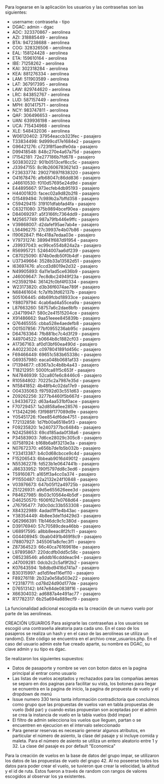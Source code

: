 
Para logearse en la aplicación los usuarios y las contraseñas son las siguientes:

- username: contraseña \- tipo
- DGAC: admin            \-  dgac
- ADC: 323370867        \-  aerolinea
- AZI: 318885449        \-  aerolinea
- BTA: 947238688        \-  aerolinea
- COG: 328326506        \-  aerolinea
- EAL: 158124428        \-  aerolinea
- ETA: 159610164        \-  aerolinea
- IBE: 71258262         \-  aerolinea
- KAI: 302318284        \-  aerolinea
- KEA: 881276334        \-  aerolinea
- LAM: 511903589        \-  aerolinea
- LAT: 367917395        \-  aerolinea
- LAW: 829744620        \-  aerolinea
- LRC: 843852767        \-  aerolinea
- LUD: 587157449        \-  aerolinea
- MPH: 801417571        \-  aerolinea
- NCY: 983747811        \-  aerolinea
- QAF: 306496653        \-  aerolinea
- UAN: 639936198        \-  aerolinea
- UCA: 715434968        \-  aerolinea
- XLE: 548432036        \-  aerolinea
- W06120402: 37954eaccb323fec \-  pasajero
- T33834498: 9d999cd17e1684e2 \-  pasajero
- G96421276: c723f8f5aedfe0da \-  pasajero
- D99418548: 848c270e4a67a75d \-  pasajero
- I71542181: 72e277186b7fd678 \-  pasajero
- S03830222: 901b0513cef8cc5c \-  pasajero
- J33947155: 8c9b2606783621d3 \-  pasajero
- F23633774: 290271697f838320 \-  pasajero
- O41678476: afb68047c86dd836 \-  pasajero
- J46610530: f010d57695e24d9d \-  pasajer 
- E44895667: 973ecfeb4db95193 \-  pasajero
- H44001820: facec02a9d82b2f8 \-  pasajero
- G15489494: 7c989b2a7bffd358 \-  pasajero
- C59429415: 319101dfabfad4fa \-  pasajero
- C63211080: 375b9894bcef90ea \-  pasajero
- D84069297: a5f3166fc7364dd9 \-  pasajero
- M25657749: 987a79fb446e9ffc \-  pasajero
- V39868007: d2dafef95ae7ab4e \-  pasajero
- L56496275: 27c39937e4b07b86 \-  pasajero
- I19062847: ff4c418a7edaa03e \-  pasajero
- V79731274: 389941f687d91954 \-  pasajero
- J39937043: ec99ce554b824a2a \-  pasajero
- R56995721: 52464007aa6df239 \-  pasajero
- C87025090: 874b0edb50f0b4df \-  pasajero
- U37349664: 3528b33a13582d51 \-  pasajero
- I63697476: a1ccd3d8019e2d32 \-  pasajero
- N49905893: 6a11e1ad5ce636b9 \-  pasajero
- J46009647: 7ec8dbc24949f23a \-  pasajero
- H23592194: 36142fc0bf4f0334 \-  pasajero
- W23173820: d3b36f6074ae789f \-  pasajero
- N68461604: fc7a1fb3fd62137b \-  pasajero
- S05106445: d4b69fcbd18933ce \-  pasajero
- Y88079794: 4cab6ad4a55cea9a \-  pasajero
- L87663260: 58757a6c2dae8bfb \-  pasajero
- J34719947: 580c2e41515204ce \-  pasajero
- X91486662: 9aa51eeee845839b \-  pasajero
- Q76465555: cbba528e4aedefb8 \-  pasajero
- O01507856: 77bf0955236ab95c \-  pasajero
- D64763364: 7fb881bc7c4d3f29 \-  pasajero
- X49704522: b0664b8c1882cf03 \-  pasajero
- A17367163: af0d13bf60ea490d \-  pasajero
- A40223024: c0978041891d456c \-  pasajero
- F69466449: 69651c583b65338c \-  pasajero
- G69357980: eaca048b0681af33 \-  pasajero
- I71394677: c8367a3c4b8b4a43 \-  pasajero
- T18212951: 5000fca81f5c653f \-  pasajero
- N47846939: 52ca801e6c8446c6 \-  pasajero
- R10584802: 70225c2a7987e35d \-  pasajero
- N15841852: 4b48fb4c02da17e9 \-  pasajero
- O04335063: f97592d03c551d63 \-  pasajero
- Z09262256: 3277b4460f5b667d \-  pasajero
- L94336722: d63a4aa531bf0ace \-  pasajero
- F70729457: 1a2d858a6ee28576 \-  pasajero
- Y13424296: f3f988f177089d9e \-  pasajero
- Y05451726: f0ee854df6de4751 \-  pasajero
- T72132858: 1d7fb00a6518e5f3 \-  pasajero
- F09235820: 1e2407377bc6484b \-  pasajero
- N24258653: 69cd185ada0f38a6 \-  pasajero
- P34583903: 7d6ce28029c305c8 \-  pasajero
- I07581924: b168b6a8f3213e3a \-  pasajero
- N07672370: e656b7de1b5b032b \-  pasajero
- Y33413387: b4c0d68cbcce9c4d \-  pasajero
- F15206543: 6bbeab9016d49012 \-  pasajero
- N55362278: fd523b1e0647441b \-  pasajero
- J86333952: 190f5797dd8c3ed6 \-  pasajero
- T59160871: a165ff3a4cc0a374 \-  pasajero
- P11550487: 02a2132e24f10848 \-  pasajero
- V03976673: 647b05f12a49725b \-  pasajero
- Z51226931: a9d5e655626eee3d \-  pasajero
- P84627985: 8b03c10564e4b5df \-  pasajero
- D46250570: f606f627e0768d64 \-  pasajero
- J76795477: 7d0c0dc33b553308 \-  pasajero
- X84322989: 4adad1ff1e4b43ac \-  pasajero
- Y38354449: 4b8ee3de11d429d3 \-  pasajero
- Q62966391: 11b146dc9c1c380d \-  pasajero
- D39176940: 57c70589cdea46bb \-  pasajero
- U68917595: a8bb8eeac8f2fc11 \-  pasajero
- G04408945: 0bab0491b469f8c9 \-  pasajero
- I78807927: 3455061a8cfec3f1 \-  pasajero
- Z87364523: 66c40ca76169618e \-  pasajero
- L97895867: 220dcdfb0dd5c58c \-  pasajero
- O85238546: a6ddb16cdddeac94 \-  pasajero
- J47009281: 0dcb2c2c5af9f2b2 \-  pasajero
- K07643594: 1b8dbd9416d741a7 \-  pasajero
- B30315997: ad1d5fee116ef110 \-  pasajero
- F89276118: 2b32a0e58a503e22 \-  pasajero
- Y23187711: cd78d24d90d177de \-  pasajero
- D76513142: bf47e84de0838f16 \-  pasajero
- X66304032: ad6887a4e491ac77 \-  pasajero
- R17782317: 6b25a694a889ecf9 \-  pasajero

La funcionalidad adicional escogida es la creación de un nuevo vuelo por parte de las aerolineas.

CREACIÓN USUARIOS
Para asignarle las contraseñas a los usuarios se escogió una contraseña aleatoria para cada uno. 
En el caso de los pasajeros se realiza un hash y en el caso de las aerolíneas se utiliza un random(). Este código se encuentra en el archivo crear_usuarios.php. 
En el caso del usuario admin este fue creado aparte, su nombre es DGAC, su clave admin y su tipo es dgac. 

Se realizaron los siguientes supuestos:

- Datos de pasaporte y nombre se ven con boton datos en la pagina principal al entrar como usuario
- Las listas de vuelos aceptados y rechazados para las compañias aereas se separo en dos paginas para facilitar su vista, los botones para llegar se ecnuentra en la pagina de inicio, la pagina de propuesta de vuelo y el dropdown de menú
- Issue numero 330 tenia tanta información contradictoria que concluimos como grupo que las propuestas de vuelos van en tabla propuestas de vuelo (bdd par) y cuando estas propuestan son aceptadas por el admin se crea la instancia de vuelo en la tabla vuelos (bdd impar)
- El filtro de admin selecciona los vuelos que lleguen, partan o se encuentren en ejecucion en el intervalo seleccionado
- Para generar reservas es necesario generar algunos atributos, en particular el número de asiento, la clase del pasaje y si incluye comida y maleta. Para el número de asiento se utiliza un entero aleatorio entre 1 y 32. La clase del pasaje es por default "Economica"

Para la creación de vuelos en la base de datos del grupo impar, se utilizaron los datos de las propuestas de vuelo del grupo 42. Al no poseerse todos los datos para poder crear el vuelo, se tuvieron que crear la velocidad, la altitud y el id de ruta. Estos fueron a través de random con rangos de valores escogidos al observar los ya existentes.
